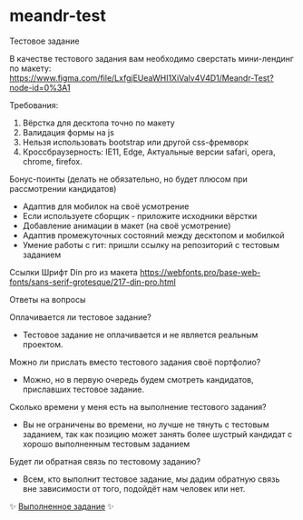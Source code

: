 # meandr-test

Тестовое задание

В качестве тестового задания вам необходимо сверстать мини-лендинг по макету:
https://www.figma.com/file/LxfgjEUeaWHI1XiValv4V4D1/Meandr-Test?node-id=0%3A1

Требования:
1. Вёрстка для десктопа точно по макету
2. Валидация формы на js
3. Нельзя использовать bootstrap или другой css-фремворк
4. Кроссбраузерность: IE11, Edge, Актуальные версии safari, opera, chrome, firefox.

Бонус-поинты
(делать не обязательно, но будет плюсом при рассмотрении кандидатов)
- Адаптив для мобилок на своё усмотрение
- Если используете сборщик - приложите исходники вёрстки
- Добавление анимации в макет (на своё усмотрение)
- Адаптив промежуточных состояний между десктопом и мобилкой
- Умение работы с гит: пришли ссылку на репозиторий с тестовым заданием

Ссылки
Шрифт Din pro из макета	
https://webfonts.pro/base-web-fonts/sans-serif-grotesque/217-din-pro.html

Ответы на вопросы

Оплачивается ли тестовое задание?
- Тестовое задание не оплачивается и не является реальным проектом.

Можно ли прислать вместо тестового задания своё портфолио?
- Можно, но в первую очередь будем смотреть кандидатов, приславших тестовое задание.

Сколько времени у меня есть на выполнение тестового задания?
- Вы не ограничены во времени, но лучше не тянуть с тестовым заданием, так как позицию может занять более шустрый кандидат с хорошо выполненным тестовым заданием

Будет ли обратная связь по тестовому заданию?
- Всем, кто выполнит тестовое задание, мы дадим обратную связь вне зависимости от того, подойдёт нам человек или нет.

 :sparkles: [Выполненное задание](http://temp.phomka.ru/meandr/) :sparkles: 
